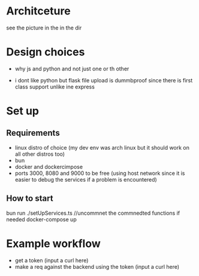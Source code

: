 # Architceture

see the picture in the in the dir


# Design choices

- why js and python and not just one or th other

- i dont like python but flask file upload is dummbproof since there is first class support unlike ine express

# Set up

## Requirements 
- linux distro of choice (my dev env was arch linux but it should work on all other distros too)
- bun 
- docker and dockercimpose
- ports 3000, 8080 and 9000 to be free (using host network since it is easier to debug the services if a problem is encountered)

## How to start
bun run ./setUpServices.ts //uncommnet the commnedted functions if needed
docker-compose up



# Example workflow 
- get a token (input a curl here)
- make a req against the backend using the token (input a curl here)
